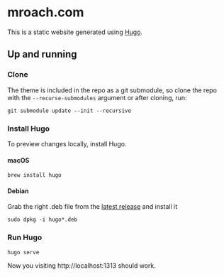 # mroach.com

This is a static website generated using [Hugo].

## Up and running

### Clone

The theme is included in the repo as a git submodule, so clone the repo with the `--recurse-submodules` argument or after cloning, run:

```shell
git submodule update --init --recursive
```

### Install Hugo

To preview changes locally, install Hugo.

#### macOS

```shell
brew install hugo
```

#### Debian

Grab the right .deb file from the [latest release][hugo latest release] and install it

```shell
sudo dpkg -i hugo*.deb
```

[hugo]: https://gohugo.io/
[hugo latest release]: https://github.com/gohugoio/hugo/releases/latest

### Run Hugo

```shell
hugo serve
```

Now you visiting http://localhost:1313 should work.
